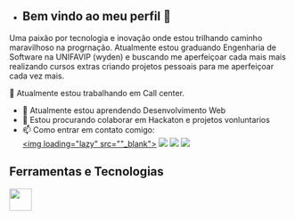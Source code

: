
- ## Bem vindo ao meu perfil  👋

Uma paixão por tecnologia e inovação onde estou trilhando caminho maravilhoso na progrnação.
Atualmente estou graduando Engenharia de Software na UNIFAVIP (wyden) e buscando me aperfeiçoar cada mais mais realizando cursos extras  criando projetos pessoais para me aperfeiçoar cada vez mais.


🔭 Atualmente estou trabalhando em Call center.
- 🌱 Atualmente estou aprendendo Desenvolvimento Web
- 👯 Estou procurando colaborar em Hackaton e projetos vonluntarios
- 📫 Como entrar em contato comigo: <div>
<a href="" target="_blank"><img loading="lazy" src=""_blank"></a>
<a href="https://www.instagram.com/_orlandinho99/" target="_blank"><img loading="lazy" src="https://img.shields.io/badge/-Instagram-%23E4405F?style=for-the-badge&logo=instagram&logoColor=white" target="_blank"></a>
<a href = "orlandopaulo817@gmail.com"><img loading="lazy" src="https://img.shields.io/badge/Gmail-D14836?style=for-the-badge&logo=gmail&logoColor=white" target="_blank"></a>
<a href="https://www.linkedin.com/in/orlando-paulo-98b83b250" target="_blank"><img loading="lazy" src="https://img.shields.io/badge/-LinkedIn-%230077B5?style=for-the-badge&logo=linkedin&logoColor=white" target="_blank"></a>   
</div>

## Ferramentas e Tecnologias

<img loading="lazy" src="https://cdn.jsdelivr.net/gh/devicons/devicon/icons/git/git-original.svg" width="40" height="40"/> 
